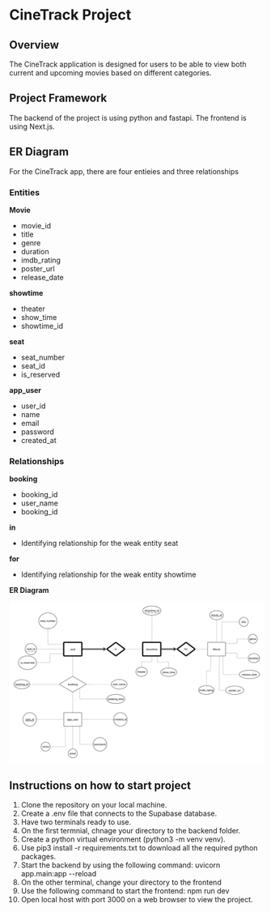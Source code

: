 # CineTrack Project

## Overview
The CineTrack application is designed for users to be able to view both current and upcoming movies based on different categories.

## Project Framework
The backend of the project is using python and fastapi. 
The frontend is using Next.js.

## ER Diagram
For the CineTrack app, there are four entieies and three relationships

### Entities
**Movie**
- movie_id
- title
- genre
- duration
- imdb_rating
- poster_url
- release_date

**showtime**
- theater
- show_time
- showtime_id

**seat**
- seat_number
- seat_id
- is_reserved

**app_user**
- user_id
- name
- email
- password
- created_at

### Relationships
**booking**
- booking_id
- user_name
- booking_id

**in**
- Identifying relationship for the weak entity seat

**for**
- Identifying relationship for the weak entity showtime


**ER Diagram**

![ER Diagram](CSE_412_Project_1.png)

## Instructions on how to start project

1. Clone the repository on your local machine.
2. Create a .env file that connects to the Supabase database.
3. Have two terminals ready to use.
4. On the first termnial, chnage your directory to the backend folder.
5. Create a python virtual environment (python3 -m venv venv).
6. Use pip3 install -r requirements.txt to download all the required python packages.
7. Start the backend by using the following command: uvicorn app.main:app --reload
8. On the other terminal, change your directory to the frontend
9. Use the following command to start the frontend: npm run dev
10. Open local host with port 3000 on a web browser to view the project.
